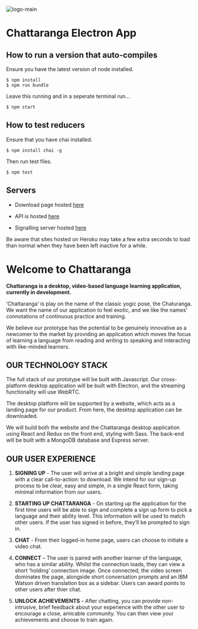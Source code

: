 [logo-app]: https://github.com/northcoders/Chattaranga-electron-app/blob/master/public/img/logos/app-logo.png

![logo-main][logo-app]

# Chattaranga Electron App

## How to run a version that auto-compiles

Ensure you have the latest version of node installed.

```
$ npm install
$ npm run bundle
```

Leave this running and in a seperate terminal run...

```
$ npm start
```

## How to test reducers

Ensure that you have chai installed.

```
$ npm install chai -g
```

Then run test files.

```
$ npm test
```

## Servers

- Download page hosted [here](https://chattaranga.herokuapp.com/) 

- API is hosted [here](https://chattaranga.herokuapp.com/api)

- Signalling server hosted [here](https://chattaranga-signalling-server.herokuapp.com/)

Be aware that sites hosted on Heroku may take a few extra seconds to load than normal when they have been left inactive for a while.

# Welcome to Chattaranga

**Chattaranga is a desktop, video-based language learning application, currently in development.**

‘Chattaranga’ is play on the name of the classic yogic pose, the Chaturanga. We want the name of our application to feel exotic, and we like the names' connotations of continuous practice and training.

We believe our prototype has the potential to be genuinely innovative as a newcomer to the market by providing an application which moves the focus of learning a language from reading and writing to speaking and interacting with like-minded learners.

## OUR TECHNOLOGY STACK

The full stack of our prototype will be built with Javascript. Our cross-platform desktop application will be built with Electron, and the streaming functionality will use WebRTC.

The desktop platform will be supported by a website, which acts as a landing page for our product. From here, the desktop application can be downloaded.

We will build both the website and the Chattaranga desktop application using React and Redux on the front end, styling with Sass. The back-end will be built with a MongoDB database and Express server.

## OUR USER EXPERIENCE

1. **SIGNING UP** - The user will arrive at a bright and simple landing page with a clear call-to-action: to download. We intend for our sign-up process to be clear, easy and simple, in a single React form, taking minimal information from our users.

2. **STARTING UP CHATTARANGA** - On starting up the application for the first time users will be able to sign and complete a sign up form to pick a language and their ability level. This information will be used to match other users. If the user has signed in before, they’ll be prompted to sign in.

3. **CHAT** - From their logged-in home page, users can choose to initiate a video chat.

4. **CONNECT** – The user is paired with another learner of the language, who has a similar ability. Whilst the connection loads, they can view a short ‘holding’ connection image. Once connected, the video screen dominates the page, alongside short conversation prompts and an IBM Watson driven translation box as a sidebar. Users can award points to other users after thier chat.

5. **UNLOCK ACHIEVEMENTS** - After chatting, you can provide non-intrusive, brief feedback about your experience with the other user to encourage a close, amicable community. You can then view your achievements and choose to train again.